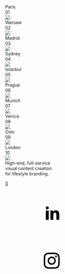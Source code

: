 <!DOCTYPE html>
<html>
<head>
  <meta charset="utf-8">
  <meta name="viewport" content="width=device-width, initial-scale=1">
  <title></title>
 <link rel="stylesheet" type="text/css" href="foto.css">
</head>
<body>
<div class="carousel">
  <div class="carousel-item">
    <div class="carousel-box">
      <div class="title">Paris</div>
      <div class="num">01</div>
      <img src="photo_2024-10-28_18-05-05.jpg">
    </div>
  </div>

  <div class="carousel-item">
    <div class="carousel-box">
      <div class="title">Warsaw</div>
      <div class="num">02</div>
      <img src="photo_2024-10-28_18-02-57.jpg" />
    </div>
  </div>

  <div class="carousel-item">
    <div class="carousel-box">
      <div class="title">Madrid</div>
      <div class="num">03</div>
      <img src="photo_2024-10-28_18-04-09.jpg"
      />
    </div>
  </div>

  <div class="carousel-item">
    <div class="carousel-box">
      <div class="title">Sydney</div>
      <div class="num">04</div>
      <img src="photo_2024-10-28_18-06-33.jpg" />
    </div>
  </div>

  <div class="carousel-item">
    <div class="carousel-box">
      <div class="title">Istanbul</div>
      <div class="num">05</div>
      <img src="photo_2024-10-28_18-04-28.jpg" />
    </div>
  </div>

  <div class="carousel-item">
    <div class="carousel-box">
      <div class="title">Prague</div>
      <div class="num">06</div>
      <img src="photo_2024-10-28_18-04-21.jpg" />
    </div>
  </div>

  <div class="carousel-item">
    <div class="carousel-box">
      <div class="title">Munich</div>
      <div class="num">07</div>
      <img src="photo_2024-10-28_18-05-32.jpg" />
    </div>
  </div>

  <div class="carousel-item">
    <div class="carousel-box">
      <div class="title">Venice</div>
      <div class="num">08</div>
      <img src="photo_2024-10-28_18-06-07.jpg" />
    </div>
  </div>

  <div class="carousel-item">
    <div class="carousel-box">
      <div class="title">Oslo</div>
      <div class="num">09</div>
      <img src="photo_2024-10-28_18-06-21.jpg" />
    </div>
  </div>
  <div class="carousel-item">
    <div class="carousel-box">
      <div class="title">London</div>
      <div class="num">10</div>
      <img src="photo_2024-10-28_18-04-50.jpg" />
    </div>
  </div>
</div>

<div class="layout">
  <div class="box">High-end, full-service<br />visual content creation<br />for lifestyle branding.</div>
</div>

<a href="https://www.supah.it" target="_blank" class="logo">S</a>
<div class="social">
  <a href="https://www.linkedin.com/in/fabio-ottaviani-82b0776/" target="_blank"
    ><svg>
      <use xlink:href="#ico-linkedin"></use></svg
  ></a>
  <a href="https://www.instagram.com/supahfunk/" target="_blank"
    ><svg>
      <use xlink:href="#ico-instagram"></use></svg
  ></a>
</div>

<svg style="display: none">
  <symbol id="ico-instagram" viewBox="0 0 35 35">
    <circle opacity=".2" cx="17.5" cy="17.5" r="17" stroke="var(--fill)" fill="none"></circle>
    <path
      fill-rule="evenodd"
      clip-rule="evenodd"
      d="M24.944 20.476c.028-.457.042-1.282.042-2.476s-.014-2.019-.042-2.476c-.056-1.09-.378-1.93-.965-2.517s-1.422-.91-2.503-.965C21.018 12.014 20.194 12 19 12s-2.019.014-2.476.042c-1.081.047-1.92.368-2.517.965s-.918 1.436-.965 2.518C13.014 15.98 13 16.805 13 18c0 1.194.014 2.019.042 2.476.047 1.09.368 1.93.965 2.517s1.436.91 2.518.965c.466.028 1.29.042 2.475.042 1.184 0 2.01-.014 2.476-.042 1.072-.047 1.906-.368 2.503-.965.597-.597.918-1.436.965-2.517ZM19 13.075h-1.427c-.186 0-.438.01-.755.029a11.61 11.61 0 0 0-.797.07c-.215.028-.401.08-.56.154-.26.102-.489.251-.685.447-.196.196-.35.425-.461.685-.056.15-.103.336-.14.56a7.843 7.843 0 0 0-.084.811 7.113 7.113 0 0 0-.014.741c.01.178.01.453 0 .826-.01.373-.01.573 0 .601.01.028.01.228 0 .601s-.01.648 0 .826c.01.177.014.424.014.74 0 .318.028.588.084.812l.14.56c.112.26.265.489.461.685.196.196.425.345.685.447.15.056.336.108.56.154.224.047.49.07.797.07.308 0 .56.01.755.028.196.019.471.019.826 0 .354-.019.554-.019.601 0 .047.019.242.019.587 0s.62-.019.826 0c.205.019.456.01.755-.028.298-.037.569-.06.811-.07.242-.01.424-.06.546-.154.26-.102.494-.251.699-.447a1.75 1.75 0 0 0 .447-.686c.056-.149.103-.335.14-.559.038-.224.066-.494.084-.811.019-.317.023-.564.014-.741a11.82 11.82 0 0 1 0-.826c.01-.373.01-.573 0-.601-.01-.028-.01-.228 0-.601s.01-.648 0-.826c-.01-.177-.014-.424-.014-.74 0-.318-.028-.588-.084-.812l-.14-.56a1.956 1.956 0 0 0-1.147-1.133 3.979 3.979 0 0 0-.545-.153 3.915 3.915 0 0 0-.811-.07c-.326 0-.578-.01-.755-.028a5.916 5.916 0 0 0-.826 0c-.372.019-.568.019-.587 0Zm3.706 2.225c.14-.14.21-.308.21-.504a.57.57 0 0 0-.21-.503.767.767 0 0 0-.517-.21.718.718 0 0 0-.504.21.622.622 0 0 0-.21.503c.01.196.08.364.21.504s.299.21.504.21c.205 0 .377-.07.517-.21ZM22.063 18c0 .849-.298 1.576-.895 2.182a2.882 2.882 0 0 1-2.168.895 3.075 3.075 0 0 1-2.182-.895c-.606-.588-.904-1.315-.895-2.182.01-.867.308-1.594.895-2.182.588-.587 1.315-.886 2.182-.895.867-.01 1.59.29 2.168.895.578.606.876 1.333.895 2.182Zm-1.077 0a1.95 1.95 0 0 0-.573-1.413A1.897 1.897 0 0 0 19 16c-.56 0-1.03.196-1.413.587A2.001 2.001 0 0 0 17 18c-.01.55.186 1.021.587 1.413.401.391.872.587 1.413.587.54 0 1.012-.196 1.413-.587.4-.392.592-.863.573-1.413Z"
      transform="translate(-1.5 -0.5)"
      fill="var(--fill)"
    ></path>
  </symbol>

  <symbol id="ico-linkedin" viewBox="0 0 35 35">
    <circle opacity=".2" cx="17.5" cy="17.5" r="17" stroke="var(--fill)" fill="none"></circle>
    <path
      fill-rule="evenodd"
      clip-rule="evenodd"
      d="M15.3025 14.0835C15.3025 14.3845 15.1934 14.6403 14.9752 14.851C14.757 15.0617 14.4786 15.167 14.14 15.167C13.8014 15.167 13.5267 15.0617 13.316 14.851C13.1053 14.6403 13 14.3807 13 14.0722C13 13.7637 13.1053 13.5079 13.316 13.3047C13.5267 13.1016 13.8051 13 14.1512 13C14.4974 13 14.772 13.1016 14.9752 13.3047C15.1783 13.5079 15.2874 13.7675 15.3025 14.0835ZM13.0677 23V16.0248H15.2348V23H13.0677ZM16.4763 16.0248C16.5064 16.8676 16.5214 17.6125 16.5214 18.2596V23H18.7111V18.9819C18.7111 18.7111 18.7336 18.5305 18.7788 18.4402C18.9895 17.8984 19.3582 17.6275 19.8849 17.6275C20.6223 17.6275 20.991 18.1317 20.991 19.14V23H23.158V18.8691C23.158 17.8758 22.9285 17.1272 22.4695 16.623C22.0105 16.1189 21.4048 15.8668 20.6524 15.8668C19.6742 15.8668 18.9594 16.243 18.5079 16.9955H18.4628L18.3499 16.0248H16.4763Z"
      transform="translate(0 -1)"
      fill="var(--fill)"
    ></path>
  </symbol>
</svg>

<div class="cursor"></div>
<div class="cursor cursor2"></div>
  <script>
    /*--------------------
Vars
--------------------*/
let progress = 50
let startX = 0
let active = 0
let isDown = false
/*--------------------
Contants
--------------------*/
const speedWheel = 0.02
const speedDrag = -0.1
/*--------------------
Get Z
--------------------*/
const getZindex = (array, index) => (array.map((_, i) => (index === i) ? array.length : array.length - Math.abs(index - i)))
/*--------------------
Items
--------------------*/
const $items = document.querySelectorAll('.carousel-item')
const $cursors = document.querySelectorAll('.cursor')
const displayItems = (item, index, active) => {
  const zIndex = getZindex([...$items], active)[index]
  item.style.setProperty('--zIndex', zIndex)
  item.style.setProperty('--active', (index-active)/$items.length)
}
/*--------------------
Animate
--------------------*/
const animate = () => {
  progress = Math.max(0, Math.min(progress, 100))
  active = Math.floor(progress/100*($items.length-1))
  $items.forEach((item, index) => displayItems(item, index, active))
}
animate()
/*--------------------
Click on Items
--------------------*/
$items.forEach((item, i) => {
  item.addEventListener('click', () => {
    progress = (i/$items.length) * 100 + 10
    animate()
  })
})
/*--------------------
Handlers
--------------------*/
const handleWheel = e => {
  const wheelProgress = e.deltaY * speedWheel
  progress = progress + wheelProgress
  animate()
}
const handleMouseMove = (e) => {
  if (e.type === 'mousemove') {
    $cursors.forEach(($cursor) => {
      $cursor.style.transform = `translate(${e.clientX}px, ${e.clientY}px)`
    })
  }
  if (!isDown) return
  const x = e.clientX || (e.touches && e.touches[0].clientX) || 0
  const mouseProgress = (x - startX) * speedDrag
  progress = progress + mouseProgress
  startX = x
  animate()
}
const handleMouseDown = e => {
  isDown = true
  startX = e.clientX || (e.touches && e.touches[0].clientX) || 0
}
const handleMouseUp = () => {
  isDown = false
}
/*--------------------
Listeners
--------------------*/
document.addEventListener('mousewheel', handleWheel)
document.addEventListener('mousedown', handleMouseDown)
document.addEventListener('mousemove', handleMouseMove)
document.addEventListener('mouseup', handleMouseUp)
document.addEventListener('touchstart', handleMouseDown)
document.addEventListener('touchmove', handleMouseMove)
document.addEventListener('touchend', handleMouseUp)
  </script>
</body>
</html>
